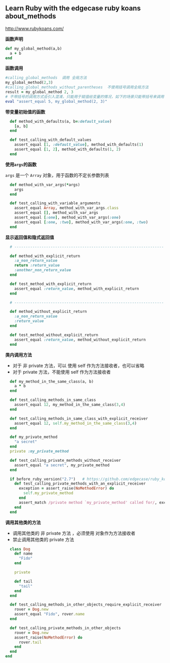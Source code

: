 ##  Learn Ruby with the edgecase ruby koans about_methods

http://www.rubykoans.com/



**函数声明**

```ruby
def my_global_method(a,b)
  a + b
end
```

**函数调用**

```ruby
#calling_global_methods  调用 全局方法
my_global_method(2,3)
#calling_global_methods_without_parentheses  不使用括号调用全局方法
result = my_global_method 2, 3
# 不带括号的调用方式会引入混淆，只能用于赋值给变量的情况，如下的场景只能带括号来调用
eval "assert_equal 5, my_global_method(2, 3)"
```

**带变量初始值的函数**

```ruby
  def method_with_defaults(a, b=:default_value)
    [a, b]
  end

  def test_calling_with_default_values
    assert_equal [1, :default_value], method_with_defaults(1)
    assert_equal [1, 2], method_with_defaults(1, 2)
  end
```

**使用`args`的函数**

`args` 是一个 `Array` 对象，用于函数的不定长参数列表

```ruby
  def method_with_var_args(*args)
    args
  end

  def test_calling_with_variable_arguments
    assert_equal Array, method_with_var_args.class
    assert_equal [], method_with_var_args
    assert_equal [:one], method_with_var_args(:one)
    assert_equal [:one, :two], method_with_var_args(:one, :two)
  end
```

**显示返回值和隐式返回值**

```ruby
  # ------------------------------------------------------------------

  def method_with_explicit_return
    :a_non_return_value
    return :return_value
    :another_non_return_value
  end

  def test_method_with_explicit_return
    assert_equal :return_value, method_with_explicit_return
  end

  # ------------------------------------------------------------------

  def method_without_explicit_return
    :a_non_return_value
    :return_value
  end

  def test_method_without_explicit_return
    assert_equal :return_value, method_without_explicit_return
  end
```

**类内调用方法**

- 对于 非 private 方法，可以 使用 self 作为方法接收者，也可以省略
- 对于 private 方法，不能使用 self 作为方法接收者

```ruby
  def my_method_in_the_same_class(a, b)
    a * b
  end

  def test_calling_methods_in_same_class
    assert_equal 12, my_method_in_the_same_class(3,4)
  end

  def test_calling_methods_in_same_class_with_explicit_receiver
    assert_equal 12, self.my_method_in_the_same_class(3,4)
  end
```

```ruby
  def my_private_method
    "a secret"
  end
  private :my_private_method

  def test_calling_private_methods_without_receiver
    assert_equal "a secret", my_private_method
  end

  if before_ruby_version("2.7")   # https://github.com/edgecase/ruby_koans/issues/12
    def test_calling_private_methods_with_an_explicit_receiver
      exception = assert_raise(NoMethodError) do
        self.my_private_method
      end
      assert_match /private method `my_private_method' called for/, exception.message
    end
  end
```

**调用其他类的方法**

- 调用其他类的 非 private 方法 ，必须使用 对象作为方法接收者
- 禁止调用其他类的 private 方法

```ruby
  class Dog
    def name
      "Fido"
    end

    private

    def tail
      "tail"
    end
  end

  def test_calling_methods_in_other_objects_require_explicit_receiver
    rover = Dog.new
    assert_equal "Fido", rover.name
  end

  def test_calling_private_methods_in_other_objects
    rover = Dog.new
    assert_raise(NoMethodError) do
      rover.tail
    end
  end
end
```

